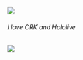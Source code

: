 ![](https://media1.tenor.com/m/1eXOrOM8zc0AAAAd/mumei-nanashi-mumei.gif)
###### I love CRK and Hololive


![](https://encrypted-tbn0.gstatic.com/images?q=tbn:ANd9GcQQFLPZMBEhoW6_r-56Iw-e5vokwAt4uG5B5b_UfmhMslMD-Yfa2AiCPsA&s=10)

